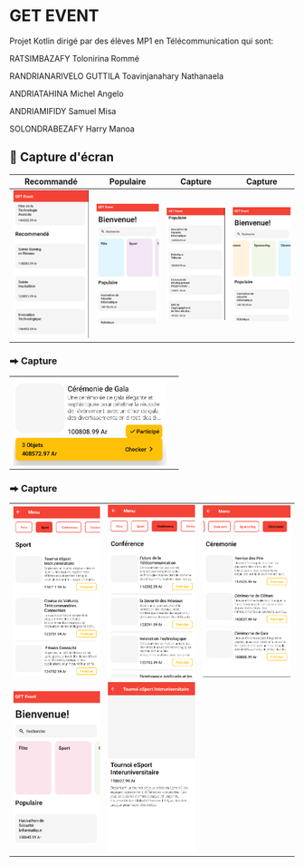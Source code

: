 #   GET EVENT
Projet Kotlin dirigé par des élèves MP1 en Télécommunication qui sont:

<p>RATSIMBAZAFY Tolonirina Rommé</p>
<p>RANDRIANARIVELO GUTTILA Toavinjanahary Nathanaela</p>
<p>ANDRIATAHINA Michel Angelo</p>
<p>ANDRIAMIFIDY Samuel Misa</p>
<p>SOLONDRABEZAFY Harry Manoa</p>

## 📱 Capture d'écran

| Recommandé  | Populaire | Capture  | Capture  |
| ---- | ---- | ---- | ---- |
| ![](images/home-screen-light.png) | ![](images/menu-screen-light.png) | ![](images/home-screen-dark.png) | ![](images/menu-screen-dark.png) |



### ⮕ Capture
|  |  |
| ---- | ---- |
| ![](images/spotlight-card-ui.png) 

### ⮕ Capture
|  |  |  |
| ---- | ---- | ---- |
| ![](images/light-theme-ui-1.png) | ![](images/light-theme-ui-2.png) | ![](images/light-theme-ui-3.png) |
| ![](images/dark-theme-ui-1.png)  | ![](images/dark-theme-ui-4.png) |

